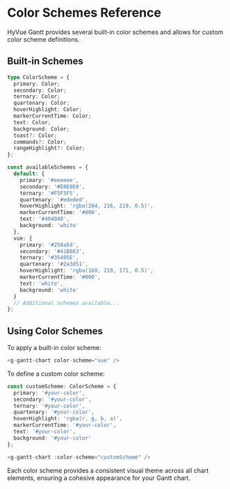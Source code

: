 # Color Schemes Reference

HyVue Gantt provides several built-in color schemes and allows for custom color scheme definitions.

## Built-in Schemes

```typescript
type ColorScheme = {
  primary: Color;
  secondary: Color;
  ternary: Color;
  quartenary: Color;
  hoverHighlight: Color;
  markerCurrentTime: Color;
  text: Color;
  background: Color;
  toast?: Color;
  commands?: Color;
  rangeHighlight?: Color;
};

const availableSchemes = {
  default: {
    primary: '#eeeeee',
    secondary: '#E0E0E0',
    ternary: '#F5F5F5',
    quartenary: '#ededed',
    hoverHighlight: 'rgba(204, 216, 219, 0.5)',
    markerCurrentTime: '#000',
    text: '#404040',
    background: 'white'
  },
  vue: {
    primary: '#258a5d',
    secondary: '#41B883',
    ternary: '#35495E',
    quartenary: '#2a3d51',
    hoverHighlight: 'rgba(160, 219, 171, 0.5)',
    markerCurrentTime: '#000',
    text: 'white',
    background: 'white'
  }
  // Additional schemes available...
};
```

## Using Color Schemes

To apply a built-in color scheme:

```typescript
<g-gantt-chart color-scheme="vue" />
```

To define a custom color scheme:

```typescript
const customScheme: ColorScheme = {
  primary: '#your-color',
  secondary: '#your-color',
  ternary: '#your-color',
  quartenary: '#your-color',
  hoverHighlight: 'rgba(r, g, b, a)',
  markerCurrentTime: '#your-color',
  text: '#your-color',
  background: '#your-color'
};

<g-gantt-chart :color-scheme="customScheme" />
```

Each color scheme provides a consistent visual theme across all chart elements, ensuring a cohesive appearance for your Gantt chart.
